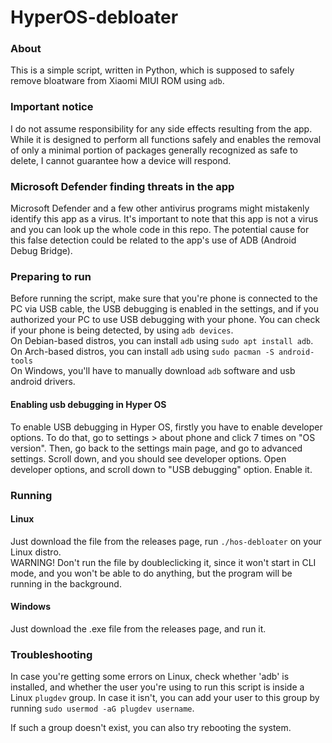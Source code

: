 # HyperOS-debloater

### About
This is a simple script, written in Python, which is supposed to safely remove bloatware from Xiaomi MIUI ROM using `adb`.

### Important notice
I do not assume responsibility for any side effects resulting from the app. While it is designed to perform all functions safely and enables the removal of only a minimal portion of packages generally recognized as safe to delete, I cannot guarantee how a device will respond.

### Microsoft Defender finding threats in the app
Microsoft Defender and a few other antivirus programs might mistakenly identify this app as a virus. It's important to note that this app is not a virus and you can look up the whole code in this repo. The potential cause for this false detection could be related to the app's use of ADB (Android Debug Bridge).

### Preparing to run
Before running the script, make sure that you're phone is connected to the PC via USB cable, the USB debugging is enabled in the settings, and if you authorized your PC to use USB debugging with your phone. You can check if your phone is being detected, by using `adb devices`.
<br>
On Debian-based distros, you can install `adb` using `sudo apt install adb`.
<br>
On Arch-based distros, you can install `adb` using `sudo pacman -S android-tools`
<br>
On Windows, you'll have to manually download `adb` software and usb android drivers.

#### Enabling usb debugging in Hyper OS
To enable USB debugging in Hyper OS, firstly you have to enable developer options. To do that, go to settings > about phone and click 7 times on "OS version". Then, go back to the settings main page, and go to advanced settings. Scroll down, and you should see developer options. Open developer options, and scroll down to "USB debugging" option. Enable it.

### Running

#### Linux
Just download the file from the releases page, run `./hos-debloater` on your Linux distro.
<br>
WARNING! Don't run the file by doubleclicking it, since it won't start in CLI mode, and you won't be able to do anything, but the program will be running in the background.

#### Windows
Just download the .exe file from the releases page, and run it.

### Troubleshooting
In case you're getting some errors on Linux, check whether 'adb' is installed, and whether the user you're using to run this script is inside a Linux `plugdev` group. In case it isn't, you can add your user to this group by running `sudo usermod -aG plugdev username`.

If such a group doesn't exist, you can also try rebooting the system.
